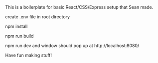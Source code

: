 This is a boilerplate for basic React/CSS/Express setup that Sean made.

create .env file in root directory

npm install

npm run build

npm run dev and window should pop up at http://localhost:8080/

Have fun making stuff!
